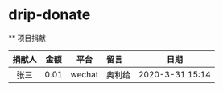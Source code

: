 # drip-donate
** 项目捐献


| 捐献人 | 金额 | 平台 | 留言 | 日期 |
|:---:|:---:|:---:|:---|:---:|
| 张三 | 0.01 | wechat | 奥利给 | 2020-3-31 15:14 |